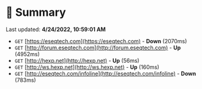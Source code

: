 # 📖 Summary
Last updated: **4/24/2022, 10:59:01 AM**

- `GET` [https://eseqtech.com](https://eseqtech.com) - **Down** (2070ms)
- `GET` [http://forum.eseqtech.com](http://forum.eseqtech.com) - **Up** (4952ms)
- `GET` [http://hexp.net](http://hexp.net) - **Up** (56ms)
- `GET` [http://ws.hexp.net](http://ws.hexp.net) - **Up** (160ms)
- `GET` [http://eseqtech.com/infoline](http://eseqtech.com/infoline) - **Down** (783ms)
